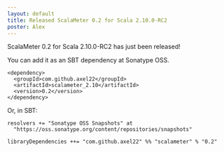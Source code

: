 ```yaml
---
layout: default
title: Released ScalaMeter 0.2 for Scala 2.10.0-RC2
poster: Alex
---
```



ScalaMeter 0.2 for Scala 2.10.0-RC2 has just been released!

You can add it as an SBT dependency at Sonatype OSS.

    <dependency>
      <groupId>com.github.axel22</groupId>
      <artifactId>scalameter_2.10</artifactId>
      <version>0.2</version>
    </dependency>

Or, in SBT:

    resolvers += "Sonatype OSS Snapshots" at
      "https://oss.sonatype.org/content/repositories/snapshots"

    libraryDependencies ++= "com.github.axel22" %% "scalameter" % "0.2"


